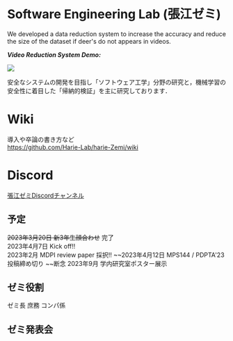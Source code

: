 # Software Engineering Lab (張江ゼミ)

We developed a data reduction system to increase the accuracy and reduce the size of the dataset if deer's do not appears in videos.

***Video Reduction System Demo:***

![](https://github.com/jharie/harie-Zemi/blob/main/git.gif)

安全なシステムの開発を目指し「ソフトウェア工学」分野の研究と，機械学習の安全性に着目した「帰納的検証」を主に研究しております．

# Wiki
導入や卒論の書き方など  
https://github.com/Harie-Lab/harie-Zemi/wiki

# Discord  

[張江ゼミDiscordチャンネル](https://discord.com/channels/1085117426930286723/1085117427433615362)

## 予定

~~2023年3月20日 新3年生顔合わせ~~ 完了  
2023年4月7日 Kick off!!  
2023年2月 MDPI review paper 採択!! 
~~2023年4月12日 MPS144 / PDPTA'23 投稿締め切り  ~~断念
2023年9月 学内研究室ポスター展示  

## ゼミ役割  
ゼミ長
庶務
コンパ係

## ゼミ発表会

